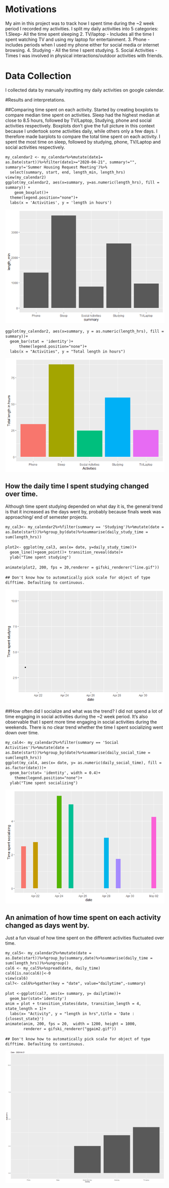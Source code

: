 Motivations
===========

My aim in this project was to track how I spent time during the ~2 week
period I recorded my activities. I split my daily activities into 5
categories: 1.Sleep- All the time spent sleeping 2. TV/laptop - Includes
all the time I spent watching TV and using my laptop for entertainment.
3. Phone - includes periods when I used my phone either for social media
or internet browsing. 4. Studying - All the time I spent studying. 5.
Social Activities - Times I was involved in physical
interactions/outdoor activities with friends.

Data Collection
===============

I collected data by manually inputting my daily activities on google
calendar.

\#Results and interpretations.

\#\#Comparing time spent on each activity. Started by creating boxplots
to compare median time spent on activities. Sleep had the highest median
at close to 8.5 hours, followed by TV/Laptop, Studying, phone and social
activities respectively. Boxplots don’t give the full picture in this
context because I undertook some activities daily, while others only a
few days. I therefore made barplots to compare the total time spent on
each activity. I spent the most time on sleep, followed by studying,
phone, TV/Laptop and social activities respectively.

    my_calendar2 <- my_calendar%>%mutate(date1= as.Date(start))%>%filter(date1>="2020-04-21", summary!="", summary!='Summer Housing Request Meeting')%>%
      select(summary, start, end, length_min, length_hrs)
    view(my_calendar2)
    ggplot(my_calendar2, aes(x=summary, y=as.numeric(length_hrs), fill = summary)) + 
        geom_boxplot()+
      theme(legend.position="none")+
      labs(x = 'Activities', y = 'length in hours')

![](index_files/figure-markdown_strict/unnamed-chunk-2-1.png)

    ggplot(my_calendar2, aes(x=summary, y = as.numeric(length_hrs), fill = summary))+
      geom_bar(stat = 'identity')+
          theme(legend.position="none")+
      labs(x = "Activities", y = "Total length in hours")

![](index_files/figure-markdown_strict/unnamed-chunk-2-2.png)

How the daily time I spent studying changed over time.
------------------------------------------------------

Although time spent studying depended on what day it is, the general
trend is that it increased as the days went by, probably because finals
week was approaching/ end of semester projects.

    my_cal3<- my_calendar2%>%filter(summary == 'Studying')%>%mutate(date = as.Date(start))%>%group_by(date)%>%summarise(daily_study_time = sum(length_hrs))

    plot2<- ggplot(my_cal3, aes(x= date, y=daily_study_time))+
      geom_line()+geom_point()+ transition_reveal(date)+
      ylab("Time spent studying")

    animate(plot2, 200, fps = 20,renderer = gifski_renderer("line.gif"))

    ## Don't know how to automatically pick scale for object of type difftime. Defaulting to continuous.

![](index_files/figure-markdown_strict/unnamed-chunk-3-1.gif)

\#\#How often did I socialize and what was the trend? I did not spend a
lot of time engaging in social activities during the ~2 week period.
It’s also observable that I spent more time engaging in social
activities during the weekends. There is no clear trend whether the time
I spent socializing went down over time.

    my_cal4<- my_calendar2%>%filter(summary == 'Social Activities')%>%mutate(date = as.Date(start))%>%group_by(date)%>%summarise(daily_social_time = sum(length_hrs))
    ggplot(my_cal4, aes(x= date, y= as.numeric(daily_social_time), fill = as.factor(date)))+
      geom_bar(stat= 'identity', width = 0.4)+
        theme(legend.position="none")+
      ylab("Time spent socializing")

![](index_files/figure-markdown_strict/unnamed-chunk-4-1.png)

An animation of how time spent on each activity changed as days went by.
------------------------------------------------------------------------

Just a fun visual of how time spent on the different activities
fluctuated over time.

    my_cal5<- my_calendar2%>%mutate(date = as.Date(start))%>%group_by(summary,date)%>%summarise(daily_time = sum(length_hrs))%>%ungroup()
    cal6 <- my_cal5%>%spread(date, daily_time)
    cal6[is.na(cal6)]<-0
    view(cal6)
    cal7<- cal6%>%gather(key = "date", value="dailytime",-summary)

    plot <-ggplot(cal7, aes(x= summary, y= dailytime))+
      geom_bar(stat='identity') 
    anim = plot + transition_states(date, transition_length = 4, state_length = 1)+
      labs(x= "Activity", y = "length in hrs",title = 'Date : {closest_state}')
    animate(anim, 200, fps = 20,  width = 1200, height = 1000, 
            renderer = gifski_renderer("ggaim2.gif"))

    ## Don't know how to automatically pick scale for object of type difftime. Defaulting to continuous.

![](index_files/figure-markdown_strict/unnamed-chunk-5-1.gif)

